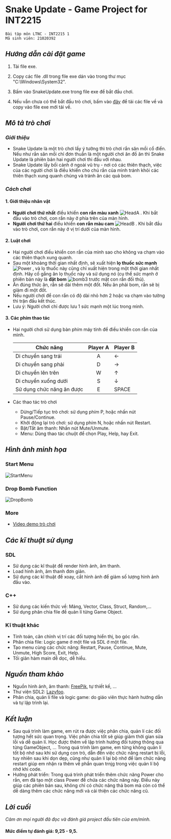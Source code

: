 # Snake Update - Game Project for INT2215

    Bài tập môn LTNC - INT2215 1
    Mã sinh viên: 21020392


## *Hướng dẫn cài đặt game*

1. Tải file exe.
1. Copy các file .dll trong file exe dán vào trong thư mục "C:\Windows\System32".
1. Bấm vào SnakeUpdate.exe trong file exe để bắt đầu chơi.

1. Nếu vẫn chưa có thể bắt đầu trò chơi, bấm vào [đây](https://drive.google.com/drive/folders/17LaYDLJdIQNt1hkGlV4FizzFYW2PDp60?usp=sharing) để tải các file về và copy vào file exe mới tải về.

## *Mô tả trò chơi*

### *Giới thiệu*

* Snake Update là một trò chơi lấy ý tưởng thì trò chơi rắn săn mồi cổ điển. Nếu như rắn săn mồi chỉ đơn thuần là một người chơi ăn đồ ăn thì Snake Update là phiên bản hai người chơi thi đấu với nhau.
* Snake Update lấy bối cảnh ở ngoài vũ trụ - nơi có các thiên thạch, việc của các người chơi là điều khiển cho chú rắn của mình tránh khỏi các thiên thạch xung quanh chúng và tránh ăn các quả bom.


### *Cách chơi*

#### 1. Giới thiệu nhân vật
*  **Người chơi thứ nhất** điều khiển **con rắn màu xanh** ![HeadA](https://user-images.githubusercontent.com/100295385/169099720-14de0b98-d51c-44d5-a990-729df3bebe7c.png)
. Khi bắt đầu vào trò chơi, con rắn này ở phía trên của màn hình.
* **Người chơi thứ hai** điều khiển **con rắn màu cam** ![HeadB](https://user-images.githubusercontent.com/100295385/169099810-7ba073b0-d372-4779-9932-6a17693af035.png)
. Khi bắt đầu vào trò chơi, con rắn này ở vị trí dưới của màn hình.

#### 2. Luật chơi
* Hai người chơi điều khiển con rắn của mình sao cho không va chạm vào các thiên thạch xung quanh.
* Sau một khoảng thời gian nhất định, sẽ xuất hiện **lọ thuốc sức mạnh** ![Power](https://user-images.githubusercontent.com/100295385/169100452-1fce128c-3ea5-4c8a-9df2-e6de3c7a945a.png)
, và lọ thuốc này cũng chỉ xuất hiện trong một thời gian nhất định. Hãy cố gắng ăn lọ thuốc này và sử dụng nó (cụ thể sức mạnh ở phiên bản này là **đặt bom** ![bomb3](https://user-images.githubusercontent.com/100295385/169100247-999ff95e-764d-4619-9739-0cf4fa30aab8.png)
 trước mặt con rắn đối thủ).
* Ăn đúng thức ăn, rắn sẽ dài thêm một đốt. Nếu ăn phải bom, rắn sẽ bị giảm đi một đốt.
* Nếu người chơi để con rắn có độ dài nhỏ hơn 2 hoặc va chạm vào tường thì trận đấu kết thúc.
* Lưu ý: Người chơi chỉ được lưu 1 sức mạnh một lúc trong mình.

#### 3. Các phím thao tác
* Hai người chơi sử dụng bàn phím máy tính để điều khiển con rắn của mình.

    | Chức năng  | Player A | Player B|
    | ------------- |:-------------:| --------|
    | Di chuyển sang trái    | A    |← |
    | Di chuyển sang phải    | D    |→ |
    | Di chuyển lên trên     | W    |↑ |
    | Di chuyển xuống dưới   | S    |↓ |
    | Sử dụng chức năng ăn được | E |SPACE|
* Các thao tác trò chơi
    * Dừng/Tiếp tục trò chơi: sử dụng phím P, hoặc nhấn nút Pause/Continue.
    * Khởi động lại trò chơi: sử dụng phím N, hoặc nhấn nút Restart.
    * Bật/Tắt âm thanh: Nhấn nút Mute/Unmute.
    * Menu: Dùng thao tác chuột để chọn Play, Help, hay Exit.


## *Hình ảnh minh họa*

### Start Menu
![StartMenu](https://user-images.githubusercontent.com/100295385/168999915-977d73b4-4034-4a1b-954e-2ef6896370d3.jpg)

### Drop Bomb Function
![DropBomb](https://user-images.githubusercontent.com/100295385/169004838-fc1ff857-56b5-497d-8c61-251fcb5376dd.jpg)

### More
* [Video demo trò chơi](https://youtu.be/n7dh1LJjzY4)

## *Các kĩ thuật sử dụng*
### SDL
* Sử dụng các kĩ thuật để render hình ảnh, âm thanh.
* Load hình ảnh, âm thanh đơn giản.
* Sử dụng các kĩ thuật để xoay, cắt hình ảnh để giảm số lượng hình ảnh đầu vào.

### C++
* Sử dụng các kiến thức về: Mảng, Vector, Class, Struct, Random,...
* Sử dụng phân chia file để quản lí từng Game Object.

### Kĩ thuật khác
* Tính toán, căn chỉnh vị trí các đối tượng hiển thị, bo góc rắn.
* Phân chia file: Logic game ở một file và SDL ở một file.
* Tạo menu cùng các chức năng: Restart, Pause, Continue, Mute, Unmute, High Score, Exit, Help.
* Tối giản hàm main dễ dọc, dễ hiểu.

## *Nguồn tham khảo*
* Nguồn hình ảnh, âm thanh: [FreePik](https://www.freepik.com/), tự thiết kế, ...
* Thư viện SDL2: [Lazyfoo](https://lazyfoo.net/tutorials/SDL/index.php).
* Phân chia, quản lí file và logic game: do giáo viên thực hành hướng dẫn và tự lập trình lại.

## *Kết luận*
* Sau quá trình làm game, em rút ra được việc phân chia, quản lí các đối tượng hết sức quan trọng. Việc phân chia tốt sẽ giúp giảm thời gian sửa lỗi và dễ quản lí. Học được thêm về lập trình hướng đối tượng thông qua từng GameObject, ... Trong quá trình làm game, em từng không quản lí tốt bộ nhớ sau khi sử dụng con trỏ, dẫn đến việc chức năng restart bị lỗi, tuy nhiên sau khi dọn dẹp, cũng như quản lí lại bộ nhớ để làm chức năng restart giúp em nhận ra thêm về phần quan trnjg trong việc quản lí bộ nhớ khi code.
* Hướng phát triển: Trong quá trình phát triển thêm chức năng Power cho rắn, em đã tạo một class Power để chứa các chức năng này. Điều này giúp các phiên bản sau, không chỉ có chức năng thả bom mà còn có thể dễ dàng thêm các chức năng mới và cải thiện các chức năng cũ. 

## *Lời cuối*
*Cảm ơn mọi người đã đọc và đánh giá project đầu tiên của em/mình.*

#### **Mức điểm tự đánh giá: 9,25 - 9,5.**
